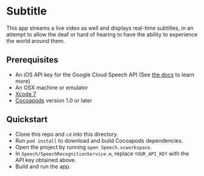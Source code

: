 # Subtitle

This app streams a live video as well and displays real-time subtitles, in an attempt to allow the deaf or hard of hearing to have the ability to experience the world around them.

## Prerequisites
- An iOS API key for the Google Cloud Speech API (See
  [the docs][getting-started] to learn more)
- An OSX machine or emulator
- [Xcode 7][xcode]
- [Cocoapods][cocoapods] version 1.0 or later

## Quickstart
- Clone this repo and `cd` into this directory.
- Run `pod install` to download and build Cocoapods dependencies.
- Open the project by running `open Speech.xcworkspace`.
- In `Speech/SpeechRecognitionService.m`, replace `YOUR_API_KEY` with the API key obtained above.
- Build and run the app.


[vision-zip]: https://github.com/GoogleCloudPlatform/cloud-vision/archive/master.zip
[getting-started]: https://cloud.google.com/vision/docs/getting-started
[cloud-console]: https://console.cloud.google.com
[git]: https://git-scm.com/
[xcode]: https://developer.apple.com/xcode/
[billing]: https://console.cloud.google.com/billing?project=_
[enable-speech]: https://console.cloud.google.com/apis/api/speech.googleapis.com/overview?project=_
[api-key]: https://console.cloud.google.com/apis/credentials?project=_
[cocoapods]: https://cocoapods.org/
[gRPC Objective-C setup]: https://github.com/grpc/grpc/tree/master/src/objective-c

